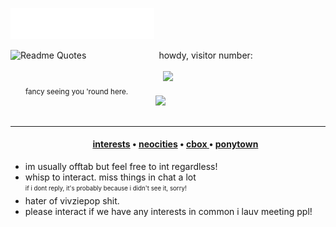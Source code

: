 <img src="images/svg/header.svg"></img>

<img src="https://quotes-github-readme.vercel.app/api?type=horizontal&quote=You%20didn't%20attract%20a%20freak.%20You%20attracted%20a%20man%20with%20a%20freak%20on%20his%20back.%20There's%20nothing%20wrong%20with%20you...%20except%20your%20hair.%20Your%20hair%20is%20a%20trainwreck.&author=Will%20Graham,%20Red%20Dragon" alt="Readme Quotes" align="left">

<p align="center">
  howdy, visitor number: <br><br>
  <a href="https://shinminase.neocities.org/">
    <img src="https://profile-counter.glitch.me/{shinminase}/count.svg">
  </a>
  <br>
  <sub>fancy seeing you 'round here.</sub>
  <img src="https://33.media.tumblr.com/54be933300b8279a986cea6336e5afc5/tumblr_nqx4d7vWnF1rp0vkjo1_500.gif" width="50%" align="right" style="margin: 20px;">
  <br>
  <br>
  <br>
  <hr>
</p>

<p align="left">
  <ul>
    <h4 align="center">
      <a href="https://rentry.co/runoinchrests" target="_blank">interests</a> • <a href="https://shinminase.neocities.org/" target="_blank">neocities</a> • <a href="https://my.cbox.ws/shinminase" target="_blank">cbox </a> • <a href="https://rentry.co/raidouxiv" target="_blank">ponytown</a>
    </h4>
    <li> im usually offtab but feel free to int regardless! </li>
    <li> whisp to interact. miss things in chat a lot</li>
    <sub><sup> if i dont reply, it's probably because i didn't see it, sorry! </sup></sub>
    <li> hater of vivziepop shit. </li>
    <li> please interact if we have any interests in common i lauv meeting ppl! </li>
  </ul>
</p>
<img src="images/svg/marquee.svg></img>
